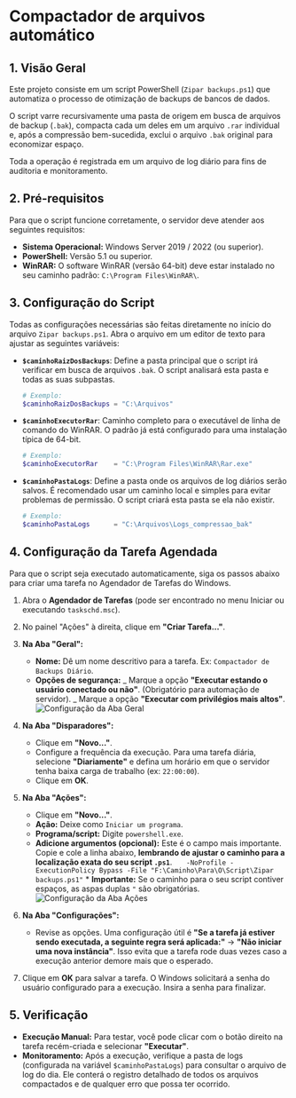 # Compactador de arquivos automático

## 1. Visão Geral

Este projeto consiste em um script PowerShell (`Zipar backups.ps1`) que automatiza o processo de otimização de backups de bancos de dados.

O script varre recursivamente uma pasta de origem em busca de arquivos de backup (`.bak`), compacta cada um deles em um arquivo `.rar` individual e, após a compressão bem-sucedida, exclui o arquivo `.bak` original para economizar espaço.

Toda a operação é registrada em um arquivo de log diário para fins de auditoria e monitoramento.

## 2. Pré-requisitos

Para que o script funcione corretamente, o servidor deve atender aos seguintes requisitos:

- **Sistema Operacional:** Windows Server 2019 / 2022 (ou superior).
- **PowerShell:** Versão 5.1 ou superior.
- **WinRAR:** O software WinRAR (versão 64-bit) deve estar instalado no seu caminho padrão: `C:\Program Files\WinRAR\`.

## 3. Configuração do Script

Todas as configurações necessárias são feitas diretamente no início do arquivo `Zipar backups.ps1`. Abra o arquivo em um editor de texto para ajustar as seguintes variáveis:

- **`$caminhoRaizDosBackups`**: Define a pasta principal que o script irá verificar em busca de arquivos `.bak`. O script analisará esta pasta e todas as suas subpastas.

  ```powershell
  # Exemplo:
  $caminhoRaizDosBackups = "C:\Arquivos"
  ```

- **`$caminhoExecutorRar`**: Caminho completo para o executável de linha de comando do WinRAR. O padrão já está configurado para uma instalação típica de 64-bit.

  ```powershell
  # Exemplo:
  $caminhoExecutorRar    = "C:\Program Files\WinRAR\Rar.exe"
  ```

- **`$caminhoPastaLogs`**: Define a pasta onde os arquivos de log diários serão salvos. É recomendado usar um caminho local e simples para evitar problemas de permissão. O script criará esta pasta se ela não existir.
  ```powershell
  # Exemplo:
  $caminhoPastaLogs      = "C:\Arquivos\Logs_compressao_bak"
  ```

## 4. Configuração da Tarefa Agendada

Para que o script seja executado automaticamente, siga os passos abaixo para criar uma tarefa no Agendador de Tarefas do Windows.

1.  Abra o **Agendador de Tarefas** (pode ser encontrado no menu Iniciar ou executando `taskschd.msc`).

2.  No painel "Ações" à direita, clique em **"Criar Tarefa..."**.

3.  **Na Aba "Geral":**

    - **Nome:** Dê um nome descritivo para a tarefa. Ex: `Compactador de Backups Diário`.
    - **Opções de segurança:**
      _ Marque a opção **"Executar estando o usuário conectado ou não"**. (Obrigatório para automação de servidor).
      _ Marque a opção **"Executar com privilégios mais altos"**.
      ![Configuração da Aba Geral](https://i.imgur.com/83pZ59C.png)

4.  **Na Aba "Disparadores":**

    - Clique em **"Novo..."**.
    - Configure a frequência da execução. Para uma tarefa diária, selecione **"Diariamente"** e defina um horário em que o servidor tenha baixa carga de trabalho (ex: `22:00:00`).
    - Clique em **OK**.

5.  **Na Aba "Ações":**

    - Clique em **"Novo..."**.
    - **Ação:** Deixe como `Iniciar um programa`.
    - **Programa/script:** Digite `powershell.exe`.
    - **Adicione argumentos (opcional):** Este é o campo mais importante. Copie e cole a linha abaixo, **lembrando de ajustar o caminho para a localização exata do seu script `.ps1`**.
      `   -NoProfile -ExecutionPolicy Bypass -File "F:\Caminho\Para\O\Script\Zipar backups.ps1"` \* **Importante:** Se o caminho para o seu script contiver espaços, as aspas duplas `"` são obrigatórias.
      ![Configuração da Aba Ações](https://i.imgur.com/k2oT5Zz.png)

6.  **Na Aba "Configurações":**

    - Revise as opções. Uma configuração útil é **"Se a tarefa já estiver sendo executada, a seguinte regra será aplicada:"** -> **"Não iniciar uma nova instância"**. Isso evita que a tarefa rode duas vezes caso a execução anterior demore mais que o esperado.

7.  Clique em **OK** para salvar a tarefa. O Windows solicitará a senha do usuário configurado para a execução. Insira a senha para finalizar.

## 5. Verificação

- **Execução Manual:** Para testar, você pode clicar com o botão direito na tarefa recém-criada e selecionar **"Executar"**.
- **Monitoramento:** Após a execução, verifique a pasta de logs (configurada na variável `$caminhoPastaLogs`) para consultar o arquivo de log do dia. Ele conterá o registro detalhado de todos os arquivos compactados e de qualquer erro que possa ter ocorrido.
